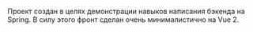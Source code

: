 Проект создан в целях демонстрации навыков написания бэкенда на Spring. В силу этого фронт сделан очень минималистично на Vue 2.
